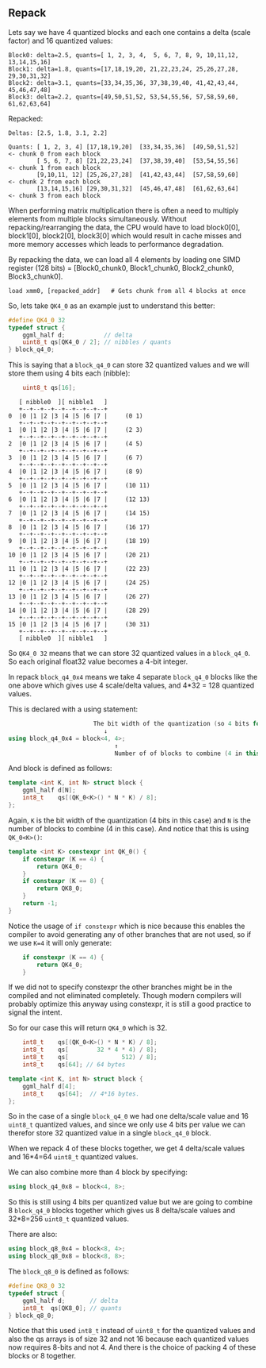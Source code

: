 ## Repack
Lets say we have 4 quantized blocks and each one contains a delta (scale factor)
and 16 quantized values:
```
Block0: delta=2.5, quants=[ 1, 2, 3, 4,  5, 6, 7, 8, 9, 10,11,12, 13,14,15,16]
Block1: delta=1.8, quants=[17,18,19,20, 21,22,23,24, 25,26,27,28, 29,30,31,32]
Block2: delta=3.1, quants=[33,34,35,36, 37,38,39,40, 41,42,43,44, 45,46,47,48]
Block3: delta=2.2, quants=[49,50,51,52, 53,54,55,56, 57,58,59,60, 61,62,63,64]
```
Repacked:
```
Deltas: [2.5, 1.8, 3.1, 2.2]

Quants: [ 1, 2, 3, 4] [17,18,19,20]  [33,34,35,36]  [49,50,51,52]     <- chunk 0 from each block
        [ 5, 6, 7, 8] [21,22,23,24]  [37,38,39,40]  [53,54,55,56]     <- chunk 1 from each block  
        [9,10,11, 12] [25,26,27,28]  [41,42,43,44]  [57,58,59,60]     <- chunk 2 from each block
        [13,14,15,16] [29,30,31,32]  [45,46,47,48]  [61,62,63,64]     <- chunk 3 from each block
```
When performing matrix multiplication there is often a need to multiply elements
from multiple blocks simultaneously. Without repacking/rearranging the data,
the CPU would have to load block0[0], block1[0], block2[0], block3[0] which would
result in cache misses and more memory accesses which leads to performance
degradation.

By repacking the data, we can load all 4 elements by loading one SIMD register
(128 bits) = [Block0_chunk0, Block1_chunk0, Block2_chunk0, Block3_chunk0].
```
load xmm0, [repacked_addr]   # Gets chunk from all 4 blocks at once
```

So, lets take `QK4_0` as an example just to understand this better:
```c++
#define QK4_0 32
typedef struct {
    ggml_half d;           // delta
    uint8_t qs[QK4_0 / 2]; // nibbles / quants
} block_q4_0;
```
This is saying that a `block_q4_0` can store 32 quantized values and we will
store them using 4 bits each (nibble):
```c++
    uint8_t qs[16];
```
```
   [ nibble0  ][ nibble1   ]
   +--+--+--+--+--+--+--+--+
0  |0 |1 |2 |3 |4 |5 |6 |7 |     (0 1)
   +--+--+--+--+--+--+--+--+     
1  |0 |1 |2 |3 |4 |5 |6 |7 |     (2 3)
   +--+--+--+--+--+--+--+--+
2  |0 |1 |2 |3 |4 |5 |6 |7 |     (4 5)
   +--+--+--+--+--+--+--+--+
3  |0 |1 |2 |3 |4 |5 |6 |7 |     (6 7)
   +--+--+--+--+--+--+--+--+
4  |0 |1 |2 |3 |4 |5 |6 |7 |     (8 9)
   +--+--+--+--+--+--+--+--+
5  |0 |1 |2 |3 |4 |5 |6 |7 |     (10 11)
   +--+--+--+--+--+--+--+--+ 
6  |0 |1 |2 |3 |4 |5 |6 |7 |     (12 13)
   +--+--+--+--+--+--+--+--+
7  |0 |1 |2 |3 |4 |5 |6 |7 |     (14 15)
   +--+--+--+--+--+--+--+--+
8  |0 |1 |2 |3 |4 |5 |6 |7 |     (16 17)
   +--+--+--+--+--+--+--+--+
9  |0 |1 |2 |3 |4 |5 |6 |7 |     (18 19)
   +--+--+--+--+--+--+--+--+
10 |0 |1 |2 |3 |4 |5 |6 |7 |     (20 21)
   +--+--+--+--+--+--+--+--+
11 |0 |1 |2 |3 |4 |5 |6 |7 |     (22 23)
   +--+--+--+--+--+--+--+--+
12 |0 |1 |2 |3 |4 |5 |6 |7 |     (24 25)
   +--+--+--+--+--+--+--+--+
13 |0 |1 |2 |3 |4 |5 |6 |7 |     (26 27)
   +--+--+--+--+--+--+--+--+
14 |0 |1 |2 |3 |4 |5 |6 |7 |     (28 29)
   +--+--+--+--+--+--+--+--+
15 |0 |1 |2 |3 |4 |5 |6 |7 |     (30 31)
   +--+--+--+--+--+--+--+--+
   [ nibble0  ][ nibble1   ]
```
So `QK4_0 32` means that we can store 32 quantized values in a `block_q4_0`.
So each original float32 value becomes a 4-bit integer.

In repack `block_q4_0x4` means we take 4 separate `block_q4_0` blocks like the
one above which gives use 4 scale/delta values, and 4*32 = 128 quantized values.

This is declared with a using statement:
```c++
                        The bit width of the quantization (so 4 bits for each value)
                           ↓
using block_q4_0x4 = block<4, 4>;
                              ↑
                              Number of of blocks to combine (4 in this case)
```
And block is defined as follows:
```c++
template <int K, int N> struct block {
    ggml_half d[N];
    int8_t    qs[(QK_0<K>() * N * K) / 8];
};
```
Again, `K` is the bit width of the quantization (4 bits in this case) and `N`
is the number of blocks to combine (4 in this case).
And notice that this is using `QK_0<K>()`:
```c++
template <int K> constexpr int QK_0() {
    if constexpr (K == 4) {
        return QK4_0;
    }
    if constexpr (K == 8) {
        return QK8_0;
    }
    return -1;
}
```
Notice the usage of `if constexpr` which is nice because this enables the compiler
to avoid generating any of other branches that are not used, so if we use `K=4`
it will only generate:
```c++
    if constexpr (K == 4) {
        return QK4_0;
    }
```
If we did not to specify constexpr the other branches might be in the compiled
and not eliminated completely. Though modern compilers will probably optimize
this anyway using constexpr, it is still a good practice to signal the intent.

So for our case this will return `QK4_0` which is 32.
```c++
    int8_t    qs[(QK_0<K>() * N * K) / 8];
    int8_t    qs[        32 * 4 * 4) / 8];
    int8_t    qs[               512) / 8]; 
    int8_t    qs[64]; // 64 bytes

template <int K, int N> struct block {
    ggml_half d[4];
    int8_t    qs[64];  // 4*16 bytes.
};
```
So in the case of a single `block_q4_0` we had one delta/scale value and
16 `uint8_t` quantized values, and since we only use 4 bits per value we can
therefor store 32 quantized value in a single `block_q4_0` block.

When we repack 4 of these blocks together, we get 4 delta/scale values and
16*4=64 `uint8_t` quantized values.

We can also combine more than 4 block by specifying:
```c++
using block_q4_0x8 = block<4, 8>;
```
So this is still using 4 bits per quantized value but we are going to combine
8 `block_q4_0` blocks together which gives us 8 delta/scale values and
32*8=256 `uint8_t` quantized values.

There are also:
```c++
using block_q8_0x4 = block<8, 4>;
using block_q8_0x8 = block<8, 8>;
```

The `block_q8_0` is defined as follows:
```c++
#define QK8_0 32
typedef struct {
    ggml_half d;       // delta
    int8_t  qs[QK8_0]; // quants
} block_q8_0;
```
Notice that this used `int8_t` instead of `uint8_t` for the quantized values and
also the qs arrays is of size 32 and not 16 because each quantized values now
requires 8-bits and not 4. And there is the choice of packing 4 of these blocks
or 8 together.
